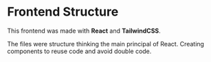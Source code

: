 # Frontend Structure

This frontend was made with **React** and **TailwindCSS**.

The files were structure thinking the main principal of React. Creating components to reuse code and avoid double code.
